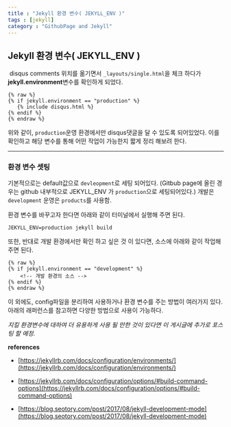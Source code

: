 ```yaml
---
title : "Jekyll 환경 변수( JEKYLL_ENV )"
tags : [jekyll]
category : "GithubPage and Jekyll"
---
```


## Jekyll 환경 변수( JEKYLL_ENV )

​	disqus comments 위치를 옮기면서 `_layouts/single.html`을 체크 하다가 **jekyll.environment**변수를 확인하게 되었다.

```django
{% raw %}
{% if jekyll.environment == "production" %}
   {% include disqus.html %}
{% endif %}
{% endraw %}
```

위와 같이, `production`운영 환경에서만 disqus댓글을 달 수 있도록 되어있었다. 이를 확인하고  해당 변수를 통해 어떤 작업이 가능한지 짧게 정리 해보려 한다.

---

### 환경 변수 셋팅

기본적으로는 default값으로 `devleopment`로 세팅 되어있다. (Gitbub page에 올린 경우는 github 내부적으로 JEKYLL_ENV 가 `production`으로 세팅되어있다.) 개발은 `development` 운영은 `products`를 사용함.

환경 변수를 바꾸고자 한다면 아래와 같이 터미널에서 실행해 주면 된다.

```shell
JEKYLL_ENV=production jekyll build
```

또한, 반대로 개발 환경에서만 확인 하고 싶은 것 이 있다면, 소스에 아래와 같이 작업해 주면 된다.

```django
{% raw %}
{% if jekyll.environment == "development" %}
	<!-- 개발 환경의 소스 -->
{% endif %}
{% endraw %}
```



이 외에도, config파일을 분리하여 사용하거나 환경 변수를 주는 방법이 여러가지 있다. 아래의 래퍼런스를 참고하면 다양한 방법으로 사용이 가능하다.

*지킬 환경변수에 대하여 더 유용하게 사용 될 만한 것이 있다면 이 게시글에 추가로 포스팅 할 예정.*



**references**

- [https://jekyllrb.com/docs/configuration/environments/](https://jekyllrb.com/docs/configuration/environments/)
- [https://jekyllrb.com/docs/configuration/options/#build-command-options](https://jekyllrb.com/docs/configuration/options/#build-command-options)

- [https://blog.seotory.com/post/2017/08/jekyll-development-mode](https://blog.seotory.com/post/2017/08/jekyll-development-mode)

